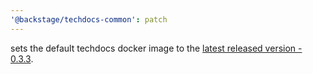 ```yaml
---
'@backstage/techdocs-common': patch
---
```


sets the default techdocs docker image to the [latest released version - 0.3.3](https://github.com/backstage/techdocs-container/releases/tag/0.3.3).
